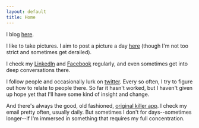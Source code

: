 ```yaml
---
layout: default
title: Home
---
```


I blog [here](https://medium.com/being-human-is-a-feature-not-a-bug). 

I like to take pictures. I aim to post a picture a day [here](https://www.instagram.com/_sun_lite/) (though I'm not too strict and sometimes get derailed).  

I check my [LinkedIn](https://www.linkedin.com/in/loweamanda) and [Facebook](https://www.facebook.com/profile.php?id=100004169838616) regularly, and even sometimes get into deep conversations there.

I follow people and occasionally lurk on [twitter](https://twitter.com/CELaboratories). Every so often, I try to figure out how to relate to people there. So far it hasn't worked, but I haven't given up hope yet that I'll have some kind of insight and change.

And there's always the good, old fashioned, [original killer app](mailto:amandalowephd@gmail.com). I check my email pretty often, usually daily. But sometimes I don't for days--sometimes longer--if I'm immersed in something that requires my full concentration.
